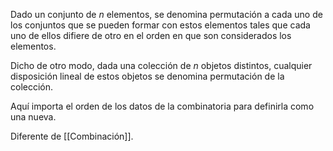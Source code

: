 Dado un conjunto de _n_ elementos, se denomina permutación a cada uno de los conjuntos que se pueden formar con estos elementos tales que cada uno de ellos difiere de otro en el orden en que son considerados los elementos.

Dicho de otro modo, dada una colección de _n_ objetos distintos, cualquier disposición lineal de estos objetos se denomina permutación de la colección.

Aquí importa el orden de los datos de la combinatoria para definirla como una nueva.

Diferente de [[Combinación]].
